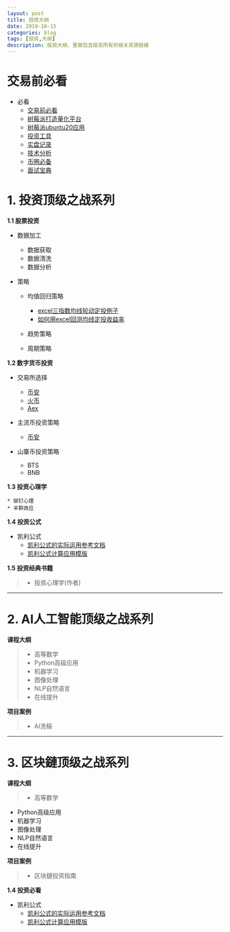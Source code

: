 ```yaml
---
layout: post
title: 投资大纲
date: 2019-10-15
categories: blog
tags: [投资,大纲]
description: 投资大纲，里面包含投资所有的相关资源链接
---
```


#  交易前必看 #

- 必看 
	* [交易前必看][每天必看]	
	* [树莓派打造量化平台][树莓派打造量化平台]
	* [树莓派ubuntu20应用][树莓派ubuntu20应用]	
	* [投资工具][投资工具]
	* [实盘记录][实盘记录]
	* [技术分析][技术分析]
	* [币圈必备][币圈必备]
	* [面试宝典][面试宝典]

# 1. 投资顶级之战系列 #

**1.1 股票投资**



- 数据加工 
	* 数据获取
	* 数据清洗
	* 数据分析



- 策略
	* 均值回归策略
		* [excel三指数均线轮动定投例子][excel三指数均线轮动定投例子]
		* [如何用excel回测均线定投收益率][如何用excel回测均线定投收益率]

	* 趋势策略
	* 周期策略



**1.2 数字货币投资**

- 交易所选择
	*  [币安](http://)
	* [火币](http://)
	* [Aex](http://www.aex88.com "Aex")



- 主流币投资策略

	*  [币安](http://)

- 山寨币投资策略
	* BTS
	* BNB 


**1.3  投资心理学**

	* 铆钉心理
	* 羊群效应

**1.4  投资公式**

- 凯利公式
 	* [凯利公式的实际运用参考文档][凯利公式的实际运用]
	* [凯利公式计算应用模版][凯利公式计算模版]
	 
**1.5 投资经典书籍**
> * 投资心理学(作者)
 
---
# 2.  AI人工智能顶级之战系列 #
**课程大纲**
> *  高等数学
> * Python高级应用
> * 机器学习
> * 图像处理
> * NLP自然语言
> * 在线提升

**项目案例**
> * AI洗稿

----
# 3.  区块鏈顶级之战系列 #
**课程大纲**
> * 高等数学
- Python高级应用
- 机器学习
- 图像处理
- NLP自然语言
- 在线提升

**项目案例**
> * 区块鏈投资指南

**1.4  投资必看**

- 凯利公式
 	* [凯利公式的实际运用参考文档][凯利公式的实际运用]
	* [凯利公式计算应用模版][凯利公式计算模版]	


[每天必看]: https://siweiwo.top/resource/investment/touzixinli/jiaoyiqianbikan/每天必看.jpg 
[凯利公式的实际运用]: https://siweiwo.top/resource/investmentformual/kaili/凯利公式的实际运用.pdf
[凯利公式计算模版]: https://siweiwo.top/resource/investmentformual/kaili/凯利公式计算模版.xlsx
[excel三指数均线轮动定投例子]:https://siweiwo.top/resource/inverstmentstrategy/junxian/excel三指数均线轮动定投例子.rar
[如何用excel回测均线定投收益率]:https://siweiwo.top/resource/inverstmentstrategy/junxian/如何用excel回测均线定投收益率.rar
[树莓派打造量化平台]:http://siweiwo.top/blog/2021/07/06/raspi-ubuntu-dataanalyse/
[树莓派ubuntu20应用]:http://siweiwo.top/blog/2021/07/06/raspi-ubuntu-articles/
[投资工具]:http://siweiwo.top/blog/2022/01/09/investment-tools/
[实盘记录]:http://siweiwo.top/blog/2021/08/17/investment-shipanjilu/
[技术分析]:http://siweiwo.top/blog/2021/08/04/investment-jishufenxi/
[币圈必备]:http://siweiwo.top/blog/2021/07/10/raspi-coin-exchange-api/
[面试宝典]:http://siweiwo.top/blog/2021/07/06/review/
[//]: #注释：样式为了解决超链接问题，也可以markdown语法标签使用或则修改clean-blog.css里a:link\a:visited\a:hover对应的标签




